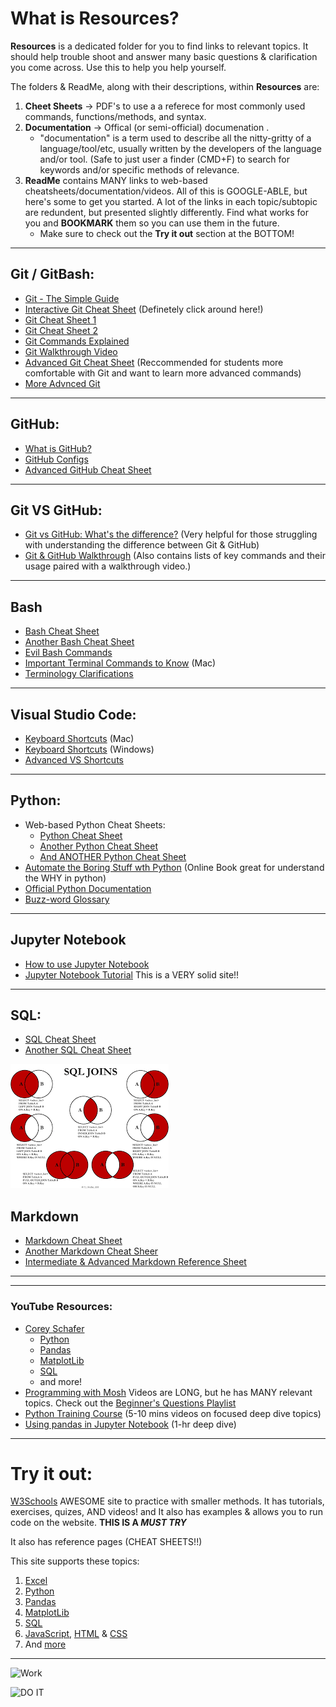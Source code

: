 # What is **Resources**? 

**Resources** is a dedicated folder for you to find links to relevant topics. It should help trouble shoot and answer many basic questions & clarification you come across. Use this to help you help yourself. 

The folders & ReadMe, along with their descriptions, within **Resources** are: 
1. **Cheet Sheets** -> PDF's to use a a referece for most commonly used commands, functions/methods, and syntax.
2. **Documentation** -> Offical (or semi-official) documenation .
    -  "documentation" is a term used to describe all the nitty-gritty of a language/tool/etc, usually written by the developers of the language and/or tool. (Safe to just user a finder (CMD+F) to search for keywords and/or specific methods of relevance.
3. **ReadMe** contains MANY links to web-based cheatsheets/documentation/videos. All of this is GOOGLE-ABLE, but here's some to get you started. A lot of the links in each topic/subtopic are redundent, but presented slightly differently. Find what works for you and **BOOKMARK** them so you can use them in the future.
    - Make sure to check out the **Try it out** section at the BOTTOM! 

---

## Git / GitBash:
- [Git - The Simple Guide](https://rogerdudler.github.io/git-guide/) 
- [Interactive Git Cheat Sheet](http://www.ndpsoftware.com/git-cheatsheet.html#loc=workspace;) (Definetely click around here!)
- [Git Cheat Sheet 1](https://overapi.com/git)
- [Git Cheat Sheet 2](https://dev.to/henryong92/yet-another-git-cheatsheet-4gjk)
- [Git Commands Explained](https://dzone.com/articles/top-20-git-commands-with-examples)
- [Git Walkthrough Video](https://www.youtube.com/watch?v=HVsySz-h9r4)
- [Advanced Git Cheat Sheet](https://dev.to/maxpou/git-cheat-sheet-advanced-3a17) (Reccommended for students more comfortable with Git and want to learn more advanced commands)
- [More Advnced Git](https://dev.to/antjanus/my-personal-git-tricks-cheatsheet-23j1)

---

## GitHub:
- [What is GitHub?](https://searchitoperations.techtarget.com/definition/GitHub)
- [GitHub Configs](https://training.github.com/downloads/github-git-cheat-sheet/)
- [Advanced GitHub Cheat Sheet](https://github.com/tiimgreen/github-cheat-sheet)


---

## Git VS GitHub:
- [Git vs GitHub: What's the difference?](https://blog.devmountain.com/git-vs-github-whats-the-difference/) (Very helpful for those struggling with understanding the difference between Git & GitHub)
- [Git & GitHub Walkthrough](https://dev.to/duomly/git-cheatsheet-for-beginners-5apl) (Also contains lists of key commands and their usage paired with a walkthrough video.)


---

## Bash
* [Bash Cheat Sheet](https://devhints.io/bash)
* [Another Bash Cheat Sheet](http://johnstowers.co.nz/pages/bash-cheat-sheet.html)
* [Evil Bash Commands](https://dev.to/devmount/9-evil-bash-commands-explained-4k5e)
* [Important Terminal Commands to Know](https://www.techrepublic.com/article/16-terminal-commands-every-user-should-know/) (Mac)
* [Terminology Clarifications](https://www.geeksforgeeks.org/difference-between-terminal-console-shell-and-command-line/)

---

## Visual Studio Code:
* [Keyboard Shortcuts](https://devhints.io/vscode) (Mac)
* [Keyboard Shortcuts](https://code.visualstudio.com/shortcuts/keyboard-shortcuts-windows.pdf) (Windows)
* [Advanced VS Shortcuts](https://dev.to/devmount/23-lesser-known-vs-code-shortcuts-as-gif-80)

---

## Python:

* Web-based Python Cheat Sheets: 
    * [Python Cheat Sheet](https://www.pythoncheatsheet.org/)
    * [Another Python Cheat Sheet](https://devhints.io/python)
    * [And ANOTHER Python Cheat Sheet](https://overapi.com/python )
*  [Automate the Boring Stuff wth Python](https://automatetheboringstuff.com/) (Online Book great for understand the WHY in python)
* [Official Python Documentation](https://docs.python.org/3/reference/index.html)
* [Buzz-word Glossary](https://docs.python.org/3/glossary.html#glossary)

---

## Jupyter Notebook
* [How to use Jupyter Notebook](https://www.dataquest.io/blog/jupyter-notebook-tutorial/)
* [Jupyter Notebook Tutorial](https://towardsdatascience.com/a-beginners-tutorial-to-jupyter-notebooks-1b2f8705888a) This is a VERY solid site!! 


---

## SQL:
* [SQL Cheat Sheet](https://devhints.io/mysql)
* [Another SQL Cheat Sheet](https://overapi.com/mysql)

![SQL Joins](Images/sql_joins.png)



## Markdown
* [Markdown Cheat Sheet](https://www.markdownguide.org/cheat-sheet)
* [Another Markdown Cheat Sheer](https://devhints.io/markdown)
* [Intermediate & Advanced Markdown Reference Sheet](https://dev.to/rattanakchea/markdown-cheatsheet-for-developers-2bjj)

---

---
### YouTube Resources: 
* [Corey Schafer](https://www.youtube.com/channel/UCCezIgC97PvUuR4_gbFUs5g)
    * [Python](https://www.youtube.com/watch?v=YYXdXT2l-Gg&list=PL-osiE80TeTskrapNbzXhwoFUiLCjGgY7)
    * [Pandas](https://www.youtube.com/watch?v=ZyhVh-qRZPA&list=PL-osiE80TeTsWmV9i9c58mdDCSskIFdDS)
    * [MatplotLib](https://www.youtube.com/watch?v=UO98lJQ3QGI&list=PL-osiE80TeTvipOqomVEeZ1HRrcEvtZB_)
    * [SQL](https://www.youtube.com/watch?v=xaWlS9HtWYw&list=PL-osiE80TeTsKOdPrKeSOp4rN3mza8VHN)
    * and more!
* [Programming with Mosh](https://www.youtube.com/user/programmingwithmosh) Videos are LONG, but he has MANY relevant topics. Check out the [Beginner's Questions Playlist](https://www.youtube.com/playlist?list=PLTjRvDozrdlyXC_6mOBhmCWoMAmvHarng)
* [Python Training Course](https://www.youtube.com/playlist?list=PLtb2Lf-cJ_AWhtJE6Rb5oWf02RC2qVU-J) (5-10 mins videos on focused deep dive topics)
* [Using pandas in Jupyter Notebook](https://www.youtube.com/watch?v=vmEHCJofslg) (1-hr deep dive)

---
# Try it out:

[W3Schools](https://www.w3schools.com) AWESOME site to practice with smaller methods. It has tutorials, exercises, quizes, AND videos!  and It also has examples & allows you to run code on the website. **THIS IS A *MUST TRY***

 It also has reference pages (CHEAT SHEETS!!)

This site supports these topics: 
1. [Excel](https://www.w3schools.com/excel/index.php) 
2. [Python](https://www.w3schools.com/python/default.asp)
3. [Pandas](https://www.w3schools.com/python/pandas/default.asp)
4. [MatplotLib](https://www.w3schools.com/python/matplotlib_intro.asp)
5. [SQL](https://www.w3schools.com/sql/default.asp)
6. [JavaScript](https://www.w3schools.com/js/default.asp), [HTML](https://www.w3schools.com/html/default.asp) & [CSS](https://www.w3schools.com/css/default.asp)
7. And [more](https://www.w3schools.com/!)

---

![Work](https://media.giphy.com/media/bpr2oLSUYUUcjq91zU/giphy.gif)

![DO IT](https://media.giphy.com/media/3o85xtLX7zCyeeWGLC/giphy.gif)
